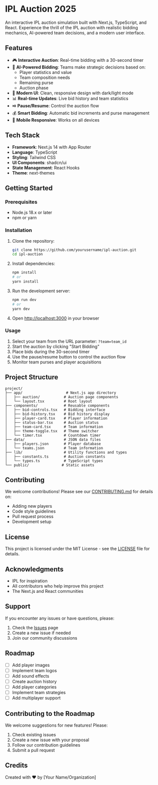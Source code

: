 # IPL Auction 2025

An interactive IPL auction simulation built with Next.js, TypeScript, and React. Experience the thrill of the IPL auction with realistic bidding mechanics, AI-powered team decisions, and a modern user interface.

## Features

- 🎮 **Interactive Auction**: Real-time bidding with a 30-second timer
- 🤖 **AI-Powered Bidding**: Teams make strategic decisions based on:
  - Player statistics and value
  - Team composition needs
  - Remaining purse
  - Auction phase
- 🎨 **Modern UI**: Clean, responsive design with dark/light mode
- 📊 **Real-time Updates**: Live bid history and team statistics
- ⏯️ **Pause/Resume**: Control the auction flow
- 💰 **Smart Bidding**: Automatic bid increments and purse management
- 📱 **Mobile Responsive**: Works on all devices

## Tech Stack

- **Framework**: Next.js 14 with App Router
- **Language**: TypeScript
- **Styling**: Tailwind CSS
- **UI Components**: shadcn/ui
- **State Management**: React Hooks
- **Theme**: next-themes

## Getting Started

### Prerequisites

- Node.js 18.x or later
- npm or yarn

### Installation

1. Clone the repository:
   ```bash
   git clone https://github.com/yourusername/ipl-auction.git
   cd ipl-auction
   ```

2. Install dependencies:
   ```bash
   npm install
   # or
   yarn install
   ```

3. Run the development server:
   ```bash
   npm run dev
   # or
   yarn dev
   ```

4. Open [http://localhost:3000](http://localhost:3000) in your browser

### Usage

1. Select your team from the URL parameter: `?team=team_id`
2. Start the auction by clicking "Start Bidding"
3. Place bids during the 30-second timer
4. Use the pause/resume button to control the auction flow
5. Monitor team purses and player acquisitions

## Project Structure

```
project/
├── app/                    # Next.js app directory
│   ├── auction/           # Auction page components
│   └── layout.tsx         # Root layout
├── components/            # Reusable components
│   ├── bid-controls.tsx   # Bidding interface
│   ├── bid-history.tsx    # Bid history display
│   ├── player-card.tsx    # Player information
│   ├── status-bar.tsx     # Auction status
│   ├── team-card.tsx      # Team information
│   ├── theme-toggle.tsx   # Theme switcher
│   └── timer.tsx          # Countdown timer
├── data/                  # JSON data files
│   ├── players.json       # Player database
│   └── teams.json         # Team information
├── lib/                   # Utility functions and types
│   ├── constants.ts       # Auction constants
│   └── types.ts           # TypeScript types
└── public/               # Static assets
```

## Contributing

We welcome contributions! Please see our [CONTRIBUTING.md](CONTRIBUTING.md) for details on:

- Adding new players
- Code style guidelines
- Pull request process
- Development setup

## License

This project is licensed under the MIT License - see the [LICENSE](LICENSE) file for details.

## Acknowledgments

- IPL for inspiration
- All contributors who help improve this project
- The Next.js and React communities

## Support

If you encounter any issues or have questions, please:

1. Check the [Issues](https://github.com/yourusername/ipl-auction/issues) page
2. Create a new issue if needed
3. Join our community discussions

## Roadmap

- [ ] Add player images
- [ ] Implement team logos
- [ ] Add sound effects
- [ ] Create auction history
- [ ] Add player categories
- [ ] Implement team strategies
- [ ] Add multiplayer support

## Contributing to the Roadmap

We welcome suggestions for new features! Please:

1. Check existing issues
2. Create a new issue with your proposal
3. Follow our contribution guidelines
4. Submit a pull request

## Credits

Created with ❤️ by [Your Name/Organization] 